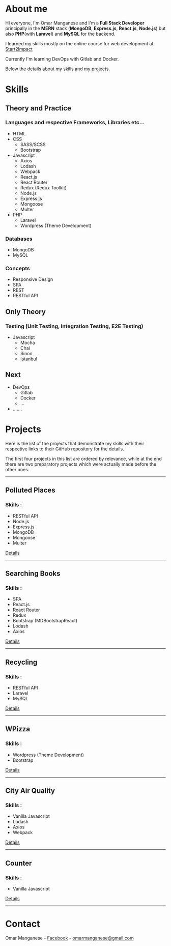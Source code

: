 # About me
Hi everyone, I'm Omar Manganese and I'm a **Full Stack Developer** principally in the **MERN** stack (**MongoDB**, **Express.js**, **React.js**, **Node.js**) but also **PHP**(with **Laravel**) and **MySQL** for the backend.

I learned my skills mostly on the online course for web development at [Start2Impact](https://www.start2impact.it/)

Currently I'm learning DevOps with Gitlab and Docker.

Below the details about my skills and my projects.

# Skills
## Theory and Practice
### Languages and respective Frameworks, Libraries etc...

- HTML
- CSS
  - SASS/SCSS
  - Bootstrap
- Javascript
  - Axios
  - Lodash
  - Webpack
  - React.js
  - React Router
  - Redux (Redux Toolkit)
  - Node.js
  - Express.js
  - Mongoose
  - Multer
- PHP
  - Laravel
  - Wordpress (Theme Development)
### Databases
- MongoDB
- MySQL

### Concepts
- Responsive Design
- SPA
- REST
- RESTful API


## Only Theory
### Testing (Unit Testing, Integration Testing, E2E Testing)
- Javascript
  - Mocha
  - Chai
  - Sinon
  - Istanbul


## Next
- DevOps
  - Gitlab
  - Docker
  - ...
- .......


# Projects
Here is the list of the projects that demonstrate my skills with their respective links to their GitHub repository for the details.

The first four projects in this list are ordered by relevance, while at the end there are two preparatory projects which were actually made before the other ones.

***
## Polluted Places

### Skills :
- RESTful API
- Node.js
- Express.js
- MongoDB
- Mongoose
- Multer

[Details](https://github.com/OmarManganese/polluted-places)

***

## Searching Books
### Skills :
- SPA
- React.js
- React Router
- Redux
- Bootstrap (MDBootstrapReact)
- Lodash
- Axios

[Details](https://github.com/OmarManganese/searching-books)

***

## Recycling
### Skills :
- RESTful API
- Laravel
- MySQL

[Details](https://github.com/OmarManganese/recycling)

***

## WPizza
### Skills :
- Wordpress (Theme Development)
- Bootstrap

[Details](https://github.com/OmarManganese/wpizza)

***

## City Air Quality
### Skills :
- Vanilla Javascript
- Lodash
- Axios
- Webpack

[Details](https://github.com/OmarManganese/city-air-quality)

***
## Counter
### Skills :
- Vanilla Javascript


[Details](https://github.com/OmarManganese/counter)

***


# Contact

Omar Manganese - [Facebook](https://www.facebook.com/omar.manganese) - omarmanganese@gmail.com





